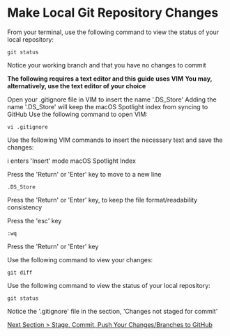 # Make Local Git Repository Changes



From your terminal, use the following command to view the status of your local repository:



```shell
git status
```



Notice your working branch and that you have no changes to commit

**The following requires a text editor and this guide uses VIM**
**You may, alternatively, use the text editor of your choice**

Open your .gitignore file in VIM to insert the name '.DS_Store'
Adding the name '.DS_Store' will keep the macOS Spotlight index from syncing to GitHub
Use the following command to open VIM:



```shell
vi .gitignore
```

Use the following VIM commands to insert the necessary text and save the changes:

i enters 'Insert' mode
macOS Spotlight Index

Press the 'Return' or 'Enter' key to move to a new line


```shell
.DS_Store
```

Press the 'Return' or 'Enter' key, to keep the file format/readability consistency

Press the 'esc' key



```shell
:wq
```

Press the 'Return' or 'Enter' key

Use the following command to view your changes:



```shell
git diff
```

Use the following command to view the status of your local repository:



```shell
git status
```

Notice the '.gitignore' file in the section, 'Changes not staged for commit'



[Next Section > Stage, Commit, Push Your Changes/Branches to GitHub](section_8.md "Stage, Commit, Push Your Changes/Branches to GitHub")

